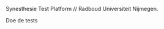 Synesthesie Test Platform // Radboud Universiteit Nijmegen.

<!-- Met behulp van deze tests doen wetenschappers onderzoek naar Taal en Waarneming. -->

<!-- <div class="readmore">Lees meer over dit onderzoek</div>

<div class="readmore">Doe de tests</div> -->

<router-link to="/test/letters" class="readmore">Doe de tests</router-link>
